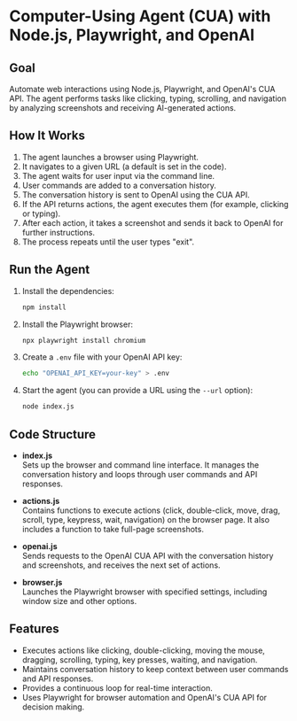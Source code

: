 # Computer-Using Agent (CUA) with Node.js, Playwright, and OpenAI

## Goal
Automate web interactions using Node.js, Playwright, and OpenAI's CUA API. The agent performs tasks like clicking, typing, scrolling, and navigation by analyzing screenshots and receiving AI-generated actions.

## How It Works
1. The agent launches a browser using Playwright.
2. It navigates to a given URL (a default is set in the code).
3. The agent waits for user input via the command line.
4. User commands are added to a conversation history.
5. The conversation history is sent to OpenAI using the CUA API.
6. If the API returns actions, the agent executes them (for example, clicking or typing).
7. After each action, it takes a screenshot and sends it back to OpenAI for further instructions.
8. The process repeats until the user types "exit".

## Run the Agent
1. Install the dependencies:
   ```sh
   npm install
   ```
2. Install the Playwright browser:
   ```sh
   npx playwright install chromium
   ```
3. Create a `.env` file with your OpenAI API key:
   ```sh
   echo "OPENAI_API_KEY=your-key" > .env
   ```
4. Start the agent (you can provide a URL using the `--url` option):
   ```sh
   node index.js
   ```

## Code Structure
- **index.js**  
  Sets up the browser and command line interface. It manages the conversation history and loops through user commands and API responses.

- **actions.js**  
  Contains functions to execute actions (click, double-click, move, drag, scroll, type, keypress, wait, navigation) on the browser page. It also includes a function to take full-page screenshots.

- **openai.js**  
  Sends requests to the OpenAI CUA API with the conversation history and screenshots, and receives the next set of actions.

- **browser.js**  
  Launches the Playwright browser with specified settings, including window size and other options.

## Features
- Executes actions like clicking, double-clicking, moving the mouse, dragging, scrolling, typing, key presses, waiting, and navigation.
- Maintains conversation history to keep context between user commands and API responses.
- Provides a continuous loop for real-time interaction.
- Uses Playwright for browser automation and OpenAI's CUA API for decision making.
